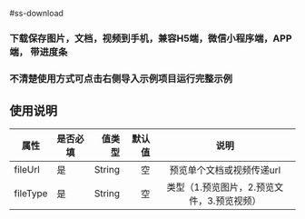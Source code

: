 #ss-download

### 下载保存图片，文档，视频到手机，兼容H5端，微信小程序端，APP端，	带进度条
 
### 不清楚使用方式可点击右侧导入示例项目运行完整示例

## 使用说明
| 属性		| 是否必填	|  值类型	| 默认值	| 说明			|
| --------- | -------- 	| -----: 	| --: 	| :------------:|
| fileUrl	|	是		| String	|空	    | 预览单个文档或视频传递url		|
| fileType	|	是 		| String	|空	    | 类型（1.预览图片，2.预览文件，3.预览视频）		|

